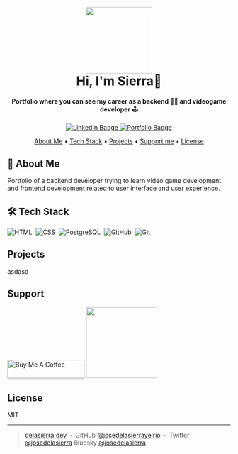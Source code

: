 <h1 align="center">
  <br>
  <a href="https://bsky.app/profile/lasierrayelrio.bsky.social"><img src="../my_web/assets/Duendecillo.png" alt="" width="150"></a>
  <br>
  Hi, I'm Sierra👋
  <br>
</h1>


<h4 align="center">Portfolio where you can see my career as a backend 👨‍💻 and videogame developer 🕹️ </h4>

<div id="badges"
    align="center">
    <a href="www.linkedin.com/in/josepedropardo">
        <img src="https://img.shields.io/badge/LinkedIn-blue?style=for-the-badge&logo=linkedin&logoColor=white"
            alt="LinkedIn Badge" />
    </a>
    <a href="#">
        <img src="https://img.shields.io/badge/Portfolio-8A2BE2?style=for-the-badge&&logoColor=white"
            alt="Portfolio Badge" />
    </a>
</div>
<p align="center">
  <a href="#key-features">About Me</a> •
  <a href="#how-to-use"> Tech Stack</a> •
  <a href="#download">Projects</a> •
  <a href="#credits">Support me</a> •
  <a href="#license">License</a>
</p>

## 🧔 About Me
Portfolio of a backend developer trying to learn video game development and frontend development related to user interface and user experience.

## 🛠 Tech Stack

![HTML](https://img.shields.io/badge/-HTML-05122A?style=flat&logo=html5)&nbsp;
![CSS](https://img.shields.io/badge/-CSS-05122A?style=flat&logo=CSS3&logoColor=1572B6)&nbsp;
![PostgreSQL](https://img.shields.io/badge/-PostgreSQL-05122A?style=flat&logo=postgresql&logoColor=white)&nbsp;
![GitHub](https://img.shields.io/badge/-GitHub-05122A?style=flat&logo=github)&nbsp;
![Git](https://img.shields.io/badge/-Git-05122A?style=flat&logo=git)&nbsp;

## Projects

asdasd

## Support
<p>
<a href="#" target="_blank"><img src="https://www.buymeacoffee.com/assets/img/custom_images/purple_img.png" alt="Buy Me A Coffee" style="height: 41px !important;width: 174px !important;box-shadow: 0px 3px 2px 0px rgba(190, 190, 190, 0.5) !important;-webkit-box-shadow: 0px 3px 2px 0px rgba(190, 190, 190, 0.5) !important;" ></a>
<a href="#">
	<img src="https://c5.patreon.com/external/logo/become_a_patron_button@2x.png" width="160">
</a>
</a>

## License

MIT

---

> [delasierra.dev](#) &nbsp;&middot;&nbsp;
> GitHub [@josedelasierrayelrio](https://github.com/josedelasierrayelrio) &nbsp;&middot;&nbsp;
> Twitter [@josedelasierra](https://twitter.com/josedelasierra)
> Bluesky [@josedelasierra](https://bsky.app/profile/lasierrayelrio.bsky.social)


